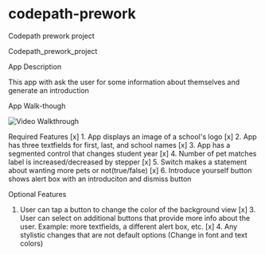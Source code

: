 # codepath-prework
Codepath prework project

Codepath_prework_project

App Description

This app with ask the user for some information about themselves and generate an introduction 

App Walk-though

<img src = 'https://i.imgur.com/C69q92b.gif' title = 'Video Walkthrough' width = '' alt = 'Video Walkthrough'> 

Required Features
[x] 1. App displays an image of a school's logo
[x] 2. App has three textfields for first, last, and school names
[x] 3. App has a segmented control that changes student year
[x] 4. Number of pet matches label is increased/decreased by stepper
[x] 5. Switch makes a statement about wanting more pets or not(true/false)
[x] 6. Introduce yourself button shows alert box with an introduciton and dismiss button


Optional Features
1. User can tap a button to change the color of the background view
[x]  3. User can select on additional buttons that provide more info about the user. Example: more textfields, a different alert box, etc.
[x]  4. Any stylistic changes that are not default options (Change in font and text colors)
